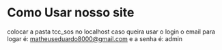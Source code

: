 # Como Usar nosso site
colocar a pasta tcc_sos no localhost
caso queira usar o login o email para logar é: matheuseduardo8000@gmail.com e a senha é: admin
